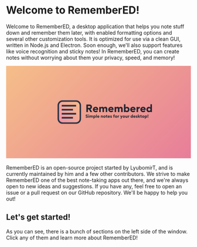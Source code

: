 # Welcome to RememberED!

Welcome to RememberED, a desktop application that helps you note stuff down and remember them later, with enabled formatting options and several other customization tools. It is optimized for use via a clean GUI, written in Node.js and Electron. Soon enough, we'll also support features like voice recognition and sticky notes! In RememberED, you can create notes without worrying about them your privacy, speed, and memory!

![RememberED](assets/banner.png)

RememberED is an open-source project started by LyubomirT, and is currently maintained by him and a few other contributors. We strive to make RememberED one of the best note-taking apps out there, and we're always open to new ideas and suggestions. If you have any, feel free to open an issue or a pull request on our GitHub repository. We'll be happy to help you out!

## Let's get started!

As you can see, there is a bunch of sections on the left side of the window. Click any of them and learn more about RememberED!





